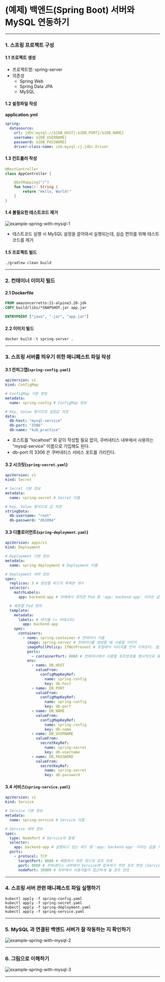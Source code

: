 # (예제) 백엔드(Spring Boot) 서버와 MySQL 연동하기

---

### 1. 스프링 프로젝트 구성

#### 1.1 프로젝트 생성
- 프로젝트명: spring-server
- 의존성
  - Spring Web
  - Spring Data JPA
  - MySQL

#### 1.2 설정파일 작성
**application.yml**
```yaml
spring:
  datasource:
    url: jdbc:mysql://${DB_HOST}:${DB_PORT}/${DB_NAME}
    username: ${DB_USERNAME}
    password: ${DB_PASSWORD}
    driver-class-name: com.mysql.cj.jdbc.Driver
```

#### 1.3 컨트롤러 작성
```kotlin
@RestController
class AppController {

    @GetMapping("/")
    fun home(): String {
        return "Hello, World!"
    }
}
```

#### 1.4 불필요한 테스트코드 제거
![example-spring-with-mysql-1](./imgs/example-spring-with-mysql-1.png)

- 테스트코드 실행 시 MySQL 설정을 끌어와서 실행되는데, 실습 편의를 위해 테스트코드를 제거

#### 1.5 프로젝트 빌드
```shell
./gradlew clean build
```

---

### 2. 컨테이너 이미지 빌드

#### 2.1 Dockerfile
```Dockerfile
FROM amazoncorretto:21-alpine3.20-jdk
COPY build/libs/*SNAPSHOT.jar app.jar

ENTRYPOINT ["java", "-jar", "app.jar"]
```

#### 2.2 이미지 빌드
```shell
docker build -t spring-server .
```

---

### 3. 스프링 서버를 띄우기 위한 매니페스트 파일 작성

#### 3.1 컨피그맵(`spring-config.yaml`)
```yaml
apiVersion: v1
kind: ConfigMap

# ConfigMap 기본 정보
metadata:
  name: spring-config # ConfigMap 정보

# Key, Value 형식으로 설정값 저장
data:
  db-host: "mysql-service"
  db-port: "3306"
  db-name: "kub_practice"
```
- 호스트를 "localhost" 와 같이 작성할 필요 없이, 쿠버네티스 내부에서 사용하는 "mysql-service" 이름으로 기입해도 된다.
- db-port 의 3306 은 쿠버네티스 서비스 포트를 가리킨다.


#### 3.2 시크릿(`spring-secret.yaml`)
```yaml
apiVersion: v1
kind: Secret

# Secret 기본 정보
metadata:
  name: spring-secret # Secret 이름

# Key, Value 형식으로 값 저장
stringData:
  db-username: "root"
  db-password: "db1004"
```

#### 3.3 디플로이먼트(`spring-deployment.yaml`)
```yaml
apiVersion: apps/v1
kind: Deployment

# Deployment 기본 정보
metadata:
  name: spring-deployment # Deployment 이름

# Deployment 세부 정보
spec:
  replicas: 3 # 생성할 파드의 복제본 개수
  selector:
    matchLabels:
      app: backend-app # 아래에서 정의한 Pod 중 'app: backend-app' 이라는 값을 가진 파드를 선택

  # 배포할 Pod 정의
  template:
    metadata:
      labels: # 레이블 (= 카테고리)
        app: backend-app
    spec:
      containers:
        - name: spring-container # 컨테이너 이름
          image: spring-server # 컨테이너를 생성할 때 사용할 이미지
          imagePullPolicy: IfNotPresent # 로컬에서 이미지를 먼저 가져온다. 없으면 레지스트리에서 가져온다.
          ports:
            - containerPort: 8080 # 컨테이너에서 사용할 포트번호를 명시적으로 표현
          env:
            - name: DB_HOST
              valueFrom:
                configMapKeyRef:
                  name: spring-config
                  key: db-host
            - name: DB_PORT
              valueFrom:
                configMapKeyRef:
                  name: spring-config
                  key: db-port
            - name: DB_NAME
              valueFrom:
                configMapKeyRef:
                  name: spring-config
                  key: db-name
            - name: DB_USERNAME
              valueFrom:
                secretKeyRef:
                  name: spring-secret
                  key: db-username
            - name: DB_PASSWORD
              valueFrom:
                secretKeyRef:
                  name: spring-secret
                  key: db-password
```

#### 3.4 서비스(`spring-service.yaml`)
```yaml
apiVersion: v1
kind: Service

# Service 기본 정보
metadata:
  name: spring-service # Service 이름

# Service 세부 정보
spec:
  type: NodePort # Service의 종류
  selector:
    app: backend-app # 실행되고 있는 파드 중 'app: backend-app' 이라는 값을 가진 파드와 서비스를 연결
  ports:
    - protocol: TCP
      targetPort: 8080 # 매핑하기 위한 파드의 포트 번호
      port: 8080 # 쿠버네티스 내부에서 Service에 접속하기 위한 포트 번호 (Service)
      nodePort: 30000 # 외부에서 사용자들이 접근하게 될 포트 번호
```

---

### 4. 스프링 서버 관련 매니페스트 파일 실행하기
```shell
kubectl apply -f spring-config.yaml
kubectl apply -f spring-secret.yaml
kubectl apply -f spring-deployment.yaml
kubectl apply -f spring-service.yaml
```

---

### 5. MySQL 과 연결된 백엔드 서버가 잘 작동하는 지 확인하기
![example-spring-with-mysql-2](./imgs/example-spring-with-mysql-2.png)

---

### 6. 그림으로 이해하기
![example-spring-with-mysql-3](./imgs/example-spring-with-mysql-3.png)

---

